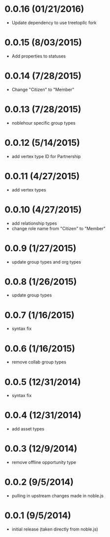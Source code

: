 # 0.0.16 (01/21/2016)
 * Update dependency to use treetopllc fork

# 0.0.15 (8/03/2015)
 * Add properties to statuses

# 0.0.14 (7/28/2015)
 * Change "Citizen" to "Member"

# 0.0.13 (7/28/2015)
 * noblehour specific group types

# 0.0.12 (5/14/2015)
 * add vertex type ID for Partnership

# 0.0.11 (4/27/2015)
 * add vertex types

# 0.0.10 (4/27/2015)
 * add relationship types
 * change role name from "Citizen" to "Member"

# 0.0.9 (1/27/2015)
 * update group types and org types

# 0.0.8 (1/26/2015)
 * update group types

# 0.0.7 (1/16/2015)
 * syntax fix

# 0.0.6 (1/16/2015)
 * remove collab group types

# 0.0.5 (12/31/2014)
 * syntax fix

# 0.0.4 (12/31/2014)
 * add asset types

# 0.0.3 (12/9/2014)
 * remove offline opportunity type

# 0.0.2 (9/5/2014)
 * pulling in upstream changes made in noble.js

# 0.0.1 (9/5/2014)
 * initial release (taken directly from noble.js)

